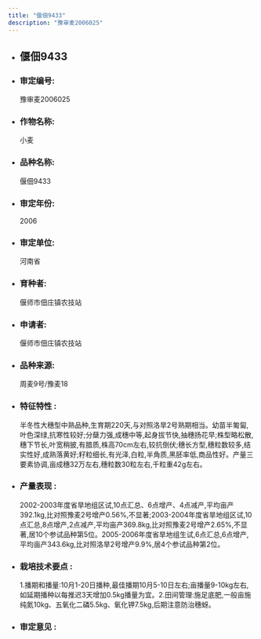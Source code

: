 ```yaml
---
title: "偃佃9433"
description: "豫审麦2006025"
---
```

* ## 偃佃9433
* ###  审定编号:  
   豫审麦2006025

*  ### 作物名称:  
   小麦

*   ###  品种名称: 
    偃佃9433

*   ### 审定年份: 
    2006

*   ### 审定单位:  
    河南省

*   ### 育种者:  
    偃师市佃庄镇农技站

*   ### 申请者:  
    偃师市佃庄镇农技站

*   ### 品种来源:  
    周麦9号/豫麦18

*   ### 特征特性 : 
    半冬性大穗型中熟品种,生育期220天,与对照洛旱2号熟期相当。幼苗半匍匐,叶色深绿,抗寒性较好;分蘖力强,成穗中等,起身拔节快,抽穗扬花早;株型略松散,穗下节长,叶宽稍披,有腊质,株高70cm左右,较抗倒伏;穗长方型,穗粒数较多,结实性好,成熟落黄好;籽粒细长,有光泽,白粒,半角质,黑胚率低,商品性好。产量三要素协调,亩成穗32万左右,穗粒数30粒左右,千粒重42g左右。

*   ### 产量表现 : 
    2002-2003年度省旱地组区试,10点汇总、6点增产、4点减产,平均亩产392.1kg,比对照豫麦2号增产0.56%,不显著;2003-2004年度省旱地组区试,10点汇总,8点增产,2点减产,平均亩产369.8kg,比对照豫麦2号增产2.65%,不显著,居10个参试品种第5位。2005-2006年度省旱地组生试,6点汇总,6点增产,平均亩产343.6kg,比对照洛旱2号增产9.9%,居4个参试品种第2位。

*   ### 栽培技术要点 : 
    1.播期和播量:10月1-20日播种,最佳播期10月5-10日左右;亩播量9-10kg左右,如延期播种以每推迟3天增加0.5kg播量为宜。2.田间管理:施足底肥,一般亩施纯氮10kg、五氧化二磷5.5kg、氧化钾7.5kg,后期注意防治穗蚜。

*   ### 审定意见 : 
    
